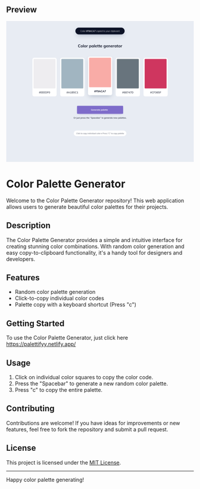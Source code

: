 ## Preview

![Color Palette Generator Screenshot](./public/preview.png)

# Color Palette Generator

Welcome to the Color Palette Generator repository! This web application allows users to generate beautiful color palettes for their projects.

## Description

The Color Palette Generator provides a simple and intuitive interface for creating stunning color combinations. With random color generation and easy copy-to-clipboard functionality, it's a handy tool for designers and developers.

## Features

- Random color palette generation
- Click-to-copy individual color codes
- Palette copy with a keyboard shortcut (Press "c")



## Getting Started

To use the Color Palette Generator,  just click here https://palettifyy.netlify.app/

## Usage

1. Click on individual color squares to copy the color code.
2. Press the "Spacebar" to generate a new random color palette.
3. Press "c" to copy the entire palette.

## Contributing

Contributions are welcome! If you have ideas for improvements or new features, feel free to fork the repository and submit a pull request.

## License

This project is licensed under the [MIT License](LICENSE).

---

Happy color palette generating!
